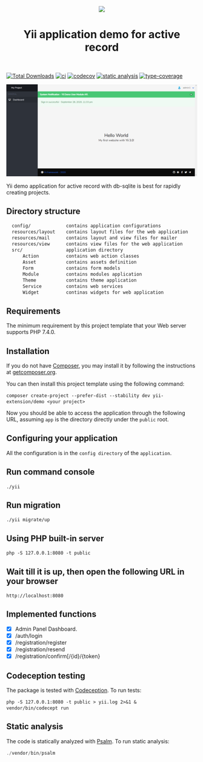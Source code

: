 <p align="center">
    <a href="https://github.com/yiisoft" target="_blank">
        <img src="https://github.com/yiisoft.png" height="100px">
    </a>
    <h1 align="center">Yii application demo for active record</h1>
    <br>
</p>

[![Total Downloads](https://img.shields.io/packagist/dt/yii-extension/demo)](https://packagist.org/packages/yii-extension/demo)
[![ci](https://github.com/yii-extension/demo/workflows/ci/badge.svg)](https://github.com/yii-extension/demo/actions)
[![codecov](https://codecov.io/gh/yii-extension/demo/branch/master/graph/badge.svg)](https://codecov.io/gh/yii-extension/demo)
[![static analysis](https://github.com/yii-extension/demo/workflows/static%20analysis/badge.svg)](https://github.com/yii-extension/demo/actions?query=workflow%3A%22static+analysis%22)
[![type-coverage](https://shepherd.dev/github/yii-extension/demo/coverage.svg)](https://shepherd.dev/github/yii-extension/demo)

<p align="center">
    <a href="https://github.com/yii-extension/app" target="_blank">
        <img src="docs\images\home.png" >
    </a>
</p>

Yii demo application for active record with db-sqlite is best for rapidly creating projects.

## Directory structure

      config/             contains application configurations
      resources/layout    contains layout files for the web application
      resources/mail      contains layout and view files for mailer
      resources/view      contains view files for the web application
      src/                application directory
          Action          contains web action classes
          Asset           contains assets definition
          Form            contains form models
          Module          contains modules application
          Theme           contains theme application
          Service         contains web services
          Widget          continas widgets for web application

## Requirements

The minimum requirement by this project template that your Web server supports PHP 7.4.0.

## Installation

If you do not have [Composer](http://getcomposer.org/), you may install it by following the instructions
at [getcomposer.org](http://getcomposer.org/doc/00-intro.md#installation-nix).

You can then install this project template using the following command:

~~~
composer create-project --prefer-dist --stability dev yii-extension/demo <your project>
~~~

Now you should be able to access the application through the following URL, assuming `app` is the directory
directly under the `public` root.

## Configuring your application

All the configuration is in the `config directory` of the `application`.

## Run command console

~~~
./yii
~~~

## Run migration

~~~
./yii migrate/up
~~~

## Using PHP built-in server

~~~
php -S 127.0.0.1:8080 -t public
~~~

## Wait till it is up, then open the following URL in your browser

~~~
http://localhost:8080
~~~

## Implemented functions

- [x] Admin Panel Dashboard.
- [x] /auth/login
- [x] /registration/register
- [x] /registration/resend
- [x] /registration/confirm[/{id}/{token}

## Codeception testing

The package is tested with [Codeception](https://github.com/Codeception/Codeception). To run tests:

~~~
php -S 127.0.0.1:8080 -t public > yii.log 2>&1 &
vendor/bin/codecept run
~~~

## Static analysis

The code is statically analyzed with [Psalm](https://psalm.dev/docs). To run static analysis:

```php
./vendor/bin/psalm
```
